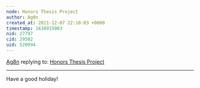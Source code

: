 ```yaml
---
node: Honors Thesis Project
author: Ag8n
created_at: 2021-12-07 22:10:03 +0000
timestamp: 1638915003
nid: 27797
cid: 29502
uid: 520994
---
```




[Ag8n](../profile/Ag8n) replying to: [Honors Thesis Project](../notes/erikakovalski/09-24-2021/honors-thesis-project)

----
Have a good holiday!